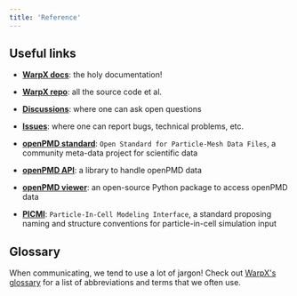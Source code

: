 ```yaml
---
title: 'Reference'
---
```


## Useful links

* [**WarpX docs**](https://warpx.readthedocs.io/en/latest/): the holy documentation!  

* [**WarpX repo**](https://github.com/BLAST-WarpX/warpx): all the source code et al.

* [**Discussions**](https://github.com/BLAST-WarpX/warpx/discussions): where one can ask open questions

* [**Issues**](https://github.com/BLAST-WarpX/warpx/issues): where one can report bugs, technical problems, etc. 

* [**openPMD standard**](https://www.openpmd.org/): `Open Standard for Particle-Mesh Data Files`, a community meta-data project for scientific data

* [**openPMD API**](https://openpmd-api.readthedocs.io): a library to handle openPMD data

* [**openPMD viewer**](https://openpmd-viewer.readthedocs.io/): an open-source Python package to access openPMD data

* [**PICMI**](https://picmi.readthedocs.io/en/latest/): `Particle-In-Cell Modeling Interface`, a standard proposing naming and structure conventions for particle-in-cell simulation input


## Glossary

When communicating, we tend to use a lot of jargon!
Check out [WarpX's glossary](https://warpx.readthedocs.io/en/latest/glossary.html) for a list of abbreviations and terms that we often use.

